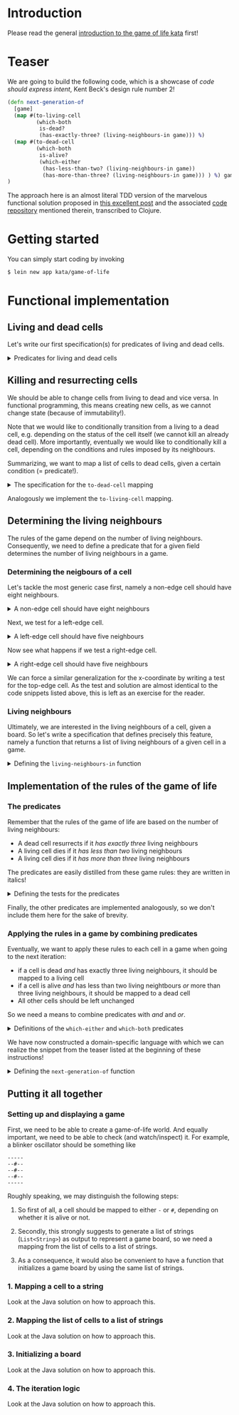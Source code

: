 # Introduction

Please read the general [introduction to the game of life kata](../README.md) first!


# Teaser

We are going to build the following code, which is a showcase of _code should
express intent_, Kent Beck's design rule number 2!

```clojure
(defn next-generation-of
  [game]
  (map #(to-living-cell 
         (which-both 
          is-dead? 
          (has-exactly-three? (living-neighbours-in game))) %) 
  (map #(to-dead-cell 
         (which-both 
          is-alive? 
          (which-either 
           (has-less-than-two? (living-neighbours-in game)) 
           (has-more-than-three? (living-neighbours-in game))) ) %) game)   )
)
```

The approach here is an almost literal TDD version of
the marvelous functional solution proposed in 
[this excellent post](https://medium.com/@davidibl/functional-java-9e95a647af3c)
and the associated 
[code repository](https://github.com/davidibl/GameOfLifeFunctional/tree/master) 
mentioned therein, transcribed to Clojure.

# Getting started

You can simply start coding by invoking

```bash
$ lein new app kata/game-of-life
```

# Functional implementation

## Living and dead cells

Let's write our first specification(s) for predicates of living and
dead cells.

<details>
  <summary>Predicates for living and dead cells</summary>

  ```clojure
  (def LIVING-CELL (living-cell 0 0))
  (def DEAD-CELL (dead-cell 0 0))
  
  (deftest a-living-cell-is-is-alive
    (testing "Living cell should be is-alive."
      (is (is-alive? LIVING-CELL))))
  
  (deftest a-dead-cell-is-not-is-alive
    (testing "Dead cell is not is-alive."
      (is (not (is-alive? DEAD-CELL)))))
  
  (deftest a-living-cell-is-not-dead
    (testing "Living cell is not dead."
      (is (not (is-dead? LIVING-CELL)))))
  
  (deftest a-dead-cell-is-dead
    (testing "Dead cell is dead."
      (is (is-dead? DEAD-CELL))))
  ``` 
  where the `is-alive?` and `is-dead?` predicates are (to be) defined in the 
  production code.

  <details>
  <summary>Definition of the predicates that make the test pass</summary>
  
  ```clojure
  (defn living-cell 
    [x y]
    [x y true])
  
  (defn dead-cell 
    [x y]
    [x y false])
  
  (defn is-dead?
    [cell]
    (= (last cell) false))
  
  (defn is-alive?
    [cell]
    (= (last cell) true))
  ```
  </details>
  </details>

  ## Killing and resurrecting cells

  We should be able to change cells from living to dead and vice versa.
  In functional programming, this means creating new cells, as we cannot
  change state (because of immutability!).

  Note that we would like to conditionally transition from a living to 
  a dead cell, e.g. depending on the status of the cell itself (we 
  cannot kill an already dead cell). More importantly, eventually we 
  would like to conditionally kill a cell, depending on the conditions 
  and rules imposed by its neighbours.

  Summarizing, we want to map a list of cells to dead cells, given 
  a certain condition (= predicate!).

<details>
  <summary>The specification for the <code>to-dead-cell</code> mapping</summary>

  ```clojure
    (deftest map-living-cell-to-dead-cell
      (testing "Map living cell to dead cell.")
        (is (is-dead? (to-dead-cell is-alive? LIVING-CELL))))

    (deftest map-dead-cell-to-dead-cell
      (testing "Map dead cell to dead cell.")
        (is (is-dead? (to-dead-cell is-alive? DEAD-CELL))))
  ```

And the code that makes this test pass

<details>
  <summary>The implementation for the <code>to-dead-cell</code> mapping</summary>

  ```clojure
  (defn to-dead-cell
    [cell-killable? cell]
    (if (cell-killable? cell)
      (dead-cell (get cell 0) (get cell 1))
      cell))
  ```
</details>
</details>


Analogously we implement the `to-living-cell` mapping.

## Determining the living neighbours

The rules of the game depend on the number of living neighbours.
Consequently, we need to define a predicate that for a given field
determines the number of living neighbours in a game.

### Determining the neigbours of a cell

Let's tackle the most generic case first, namely
a non-edge cell should have eight neighbours.

<details>
  <summary>A non-edge cell should have eight neighbours</summary>

  ```clojure
  (def GAME (list 
           (dead-cell 0 0)   (living-cell 0 1) (living-cell 0 2)
           (living-cell 1 0) (living-cell 1 1) (dead-cell 1 2)
           (dead-cell 2 0)   (living-cell 2 1) (dead-cell 2 2)))

  (deftest neighbours-of-center-cell 
    (testing "Neighbours of center cell.") 
      (is 8 (count (filter (is-neighbour-of? (living-cell 1 1)) GAME))))
  ```

and the simplest thing/solution that could possibly work to make this test pass

<details>
  <summary>Making the test pass</summary>

  ```clojure
   (defn is-neighbour-of?
      [given-cell]
      (fn 
        [cell] 
        (not(= cell given-cell))
      ))
  ```
  
</details>
</details>

Next, we test for a left-edge cell.

<details>
  <summary>A left-edge cell should have five neighbours</summary>

  ```clojure
  (deftest neighbours-of-left-edge-center-cell 
    (testing "Neighbours of left edge center cell.") 
      (is 5 (count (filter (is-neighbour-of? (living-cell 1 2)) GAME))))

  ```

and the simplest thing/solution that could possibly work to make this test pass

<details>
  <summary>Making the test pass</summary>

  ```clojure
  
  (defn- distance-between
    [cell other-cell]
    (list 
     (- (x-coordinate-from cell) (x-coordinate-from other-cell)) 
     (- (y-coordinate-from cell) (y-coordinate-from other-cell))))

  (defn- distance-less-than-two-between?
    [cell other-cell]
    (< (reduce max (distance-between cell other-cell)) 2))

  (defn is-neighbour-of?
    [given-cell]
    (fn 
      [cell] 
      (and (not(= cell given-cell)) (distance-less-than-two-between? cell given-cell))
    ))
  ```
  
</details>
</details>

Now see what happens if we test a right-edge cell.

<details>
  <summary>A right-edge cell should have five neighbours</summary>

  ```clojure
  (deftest neighbours-of-right-edge-center-cell 
    (testing "Neighbours of right edge center cell.") 
      (is 5 (count (filter (is-neighbour-of? (living-cell 1 2)) GAME))))
  ```

We note that this test fails, as the subtraction of the indices 
may become negative. Note that we only have to apply a fix to
the subtraction of the y-coordinates to make the test pass!

<details>
  <summary>Making the test pass</summary>

  ```java
    (defn- distance-between
      [cell other-cell]
      (list 
       (- (x-coordinate-from cell) (x-coordinate-from other-cell)) 
       (Math/abs (- (y-coordinate-from cell) (y-coordinate-from other-cell)))))
  ```
  
</details>
</details>

We can force a similar generalization for the x-coordinate by writing
a test for the top-edge cell. As the test and solution are almost identical
to the code snippets listed above, this is left as an exercise for the reader.

### Living neighbours

Ultimately, we are interested in the living neighbours of a cell, given a board.
So let's write a specification that defines precisely this feature, namely a function
that returns a list of living neighbours of a given cell in a game.

<details>
  <summary>Defining the <code>living-neighbours-in</code> function</summary>

  ```clojure
  (deftest living-neighbours-of-center-cell
    (testing "Living neighbours of center cell.")
      (is (= 4 (count ((living-neighbours-in GAME) (living-cell 1 1))))))
  ```

We can easily make this test pass.

<details>
  <summary>Making the test pass</summary>

  ```clojure
  (defn living-neighbours-in
    [game]
    (fn [cell] (filter is-alive? (filter (is-neighbour-of? cell) game) )))
  ```
  
</details>
  
</details>


## Implementation of the rules of the game of life

### The predicates

Remember that the rules of the game of life are based on the number of living neighbours:

- A dead cell resurrects if it _has exactly three_ living neighbours
- A living cell dies if it _has less than two_ living neighbours
- A living cell dies if it _has more than three_ living neighbours

The predicates are easily distilled from these game rules: they are
written in italics!


<details>
  <summary>Defining the tests for the predicates</summary>

  ```clojure
  (deftest has-has-exactly-three-living-neighbours
    (testing "Filter out all cells that have exactly 3 living neighbours")
      (is (= 4 (count (filter (has-exactly-three? (living-neighbours-in GAME)) GAME)))))
  ```

The implementation of this predicate is relatively straightforward.

<details>
  <summary>Implementation of the predicate</summary>

  ```clojure
  (defn has-exactly-three?
    [find-neighbours-for]
    (fn [cell] (= 3 (count (find-neighbours-for cell)))))
  ```
</details>
  
</details>

Finally, the other predicates are implemented analogously, so we don't
include them here for the sake of brevity.

### Applying the rules in a game by combining predicates

Eventually, we want to apply these rules to each cell in a game when
going to the next iteration:

- if a cell is dead _and_ has exactly three living neighbours, it should be
  mapped to a living cell
- if a cell is alive _and_ has less than two living neightbours _or_
  more than three living neighbours, it should be mapped to a dead cell
- All other cells should be left unchanged

So we need a means to combine predicates with _and_ and _or_.

<details>
  <summary>Definitions of the <code>which-either</code> and <code>which-both</code> predicates</summary>

  ```clojure
  ; --------------------------------------------------------+
  ; Filtering with multiple predicates:                     |
  ; https://groups.google.com/g/clojure/c/O977jrXU-Cg?pli=1 |
  (defmacro which-either [& predicates]                    ;| 
    (let [x# (gensym)]                                     ;|
    `(fn [~x#] (or ~@(map #(list % x#) predicates)))))     ;|
                                                         ;|
  (defmacro which-both [& predicates]                      ;|   
    (let [x# (gensym)]                                     ;|
    `(fn [~x#] (and ~@(map #(list % x#) predicates)))))    ;|
  ; --------------------------------------------------------+
  ```
</details>

We have now constructed a domain-specific language with which we
can realize the snippet from the teaser listed at the beginning of 
these instructions!

<details>
  <summary>Defining the <code>next-generation-of</code> function</summary>

  ```clojure
  (def BLINKER_START (list 
           (dead-cell 0 0) (living-cell 0 1) (dead-cell 0 2)
           (dead-cell 1 0) (living-cell 1 1) (dead-cell 1 2)
           (dead-cell 2 0) (living-cell 2 1) (dead-cell 2 2) ))

  (def BLINKER_END (list 
           (dead-cell 0 0)   (dead-cell 0 1)   (dead-cell 0 2)
           (living-cell 1 0) (living-cell 1 1) (living-cell 1 2)
           (dead-cell 2 0)   (dead-cell 2 1)   (dead-cell 2 2) ))


(deftest next-iteration-of-blinker
  (testing "Next iteration of blinker.")
  (is (= BLINKER_END (next-generation-of BLINKER_START))))
  ```

We can finally make this test pass.

<details>
  <summary>Making the test pass</summary>

  ```clojure
  (defn next-generation-of
    [game]
    (map #(to-living-cell 
           (which-both 
            is-dead? 
            (has-exactly-three? (living-neighbours-in game))) %) 
    (map #(to-dead-cell 
           (which-both 
            is-alive? 
            (which-either 
             (has-less-than-two? (living-neighbours-in game)) 
             (has-more-than-three? (living-neighbours-in game))) ) %) game)   )
    )
  ```
  
</details>
  
</details>

## Putting it all together

### Setting up and displaying a game

First, we need to be able to create a game-of-life world. And equally important,
we need to be able to check (and watch/inspect) it. For example, a blinker 
oscillator should be something like

``` 
-----
--#--
--#--
--#--
-----
```

Roughly speaking, we may distinguish the following steps:

1. So first of all, a cell should be mapped to
   either `-` or `#`, depending on whether it is alive or not.

2. Secondly, this strongly suggests to generate a list of strings (`List<String>`)
   as output to represent a game board, so we need a mapping from the list of cells
   to a list of strings.

3. As a consequence, it would also be convenient to have a function
   that initializes a game board by using the same list of strings.

### 1. Mapping a cell to a string

Look at the Java solution on how to approach this.

### 2. Mapping the list of cells to a list of strings

Look at the Java solution on how to approach this.

### 3. Initializing a board

Look at the Java solution on how to approach this.

### 4. The iteration logic

Look at the Java solution on how to approach this.
